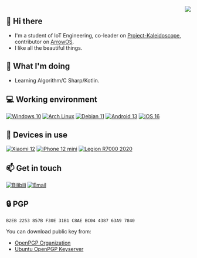 <img align="right" src="https://github-readme-stats.vercel.app/api?username=KujouYuko&include_all_commits=true&show_icons=true&hide_title=true&hide_border=true" />

## 👋 Hi there
 - I'm a student of IoT Engineering, co-leader on [Project-Kaleidoscope](https://github.com/Project-Kaleidoscope), contributor on [ArrowOS](https://github.com/ArrowOS).
 - I like all the beautiful things.

## 🤔 What I'm doing
 - Learning Algorithm/C Sharp/Kotlin.

## 💻 Working environment
[![Windows 10](https://img.shields.io/badge/Windows%2010-00adef?style=flat-square&logo=windows&logoColor=ffffff)](https://www.microsoft.com/en-us/windows/get-windows-10)
[![Arch Linux](https://img.shields.io/badge/Arch%20Linux-1793d0?style=flat-square&logo=arch-linux&logoColor=ffffff)](https://archlinux.org)
[![Debian 11](https://img.shields.io/badge/Debian%2011-a80030?style=flat-square&logo=debian&logoColor=ffffff)](https://www.debian.org/News/2021/20210814)
[![Android 13](https://img.shields.io/badge/Android%2013-3ddc84?style=flat-square&logo=android&logoColor=ffffff)](https://www.android.com/android-13/)
[![iOS 16](https://img.shields.io/badge/iOS%2016-4f4f4f?style=flat-square&logo=ios&logoColor=ffffff)](https://www.apple.com/ios/ios-16/)

## 📱 Devices in use
[![Xiaomi 12](https://img.shields.io/badge/Xiaomi%2012-fd4900?style=flat-square&logo=xiaomi&logoColor=ffffff)](https://www.mi.com/global/product/xiaomi-12/)
[![iPhone 12 mini](https://img.shields.io/badge/iPhone%2012%20mini-a2aaad?style=flat-square&logo=apple&logoColor=ffffff)](https://www.apple.com/iphone-12/)
[![Legion R7000 2020](https://img.shields.io/badge/Legion%20R7000%202020-e60012?style=flat-square&logo=lenovo&logoColor=ffffff)](https://www.lenovo.com/us/en/laptops/legion-laptops/legion-5-series/Lenovo-Legion-5-15ARH05/p/88GMY501444)

## 📫 Get in touch
[![Bilibili](https://img.shields.io/badge/%E4%B9%9D%E6%9D%A1%E7%A5%90%E5%AD%90-07a3d7?style=flat-square&logo=bilibili&logoColor=ffffff)](https://space.bilibili.com/19036404)
[![Email](https://img.shields.io/badge/i%40779%2emoe-3873C4?style=flat-square&logo=thunderbird&logoColor=ffffff)](mailto:i@779.moe)

## 🔒 PGP
```
B2EB 2253 857B F30E 31B1 C8AE BC04 4387 63A9 7840
```

You can download public key from:
 - [OpenPGP Organization](https://keys.openpgp.org/search?q=B2EB2253857BF30E31B1C8AEBC04438763A97840)
 - [Ubuntu OpenPGP Keyserver](https://keyserver.ubuntu.com/pks/lookup?search=B2EB2253857BF30E31B1C8AEBC04438763A97840&fingerprint=on&op=index)

